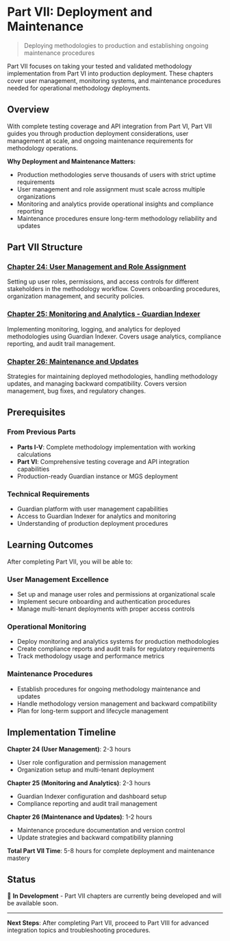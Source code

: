 # Part VII: Deployment and Maintenance

> Deploying methodologies to production and establishing ongoing maintenance procedures

Part VII focuses on taking your tested and validated methodology implementation from Part VI into production deployment. These chapters cover user management, monitoring systems, and maintenance procedures needed for operational methodology deployments.

## Overview

With complete testing coverage and API integration from Part VI, Part VII guides you through production deployment considerations, user management at scale, and ongoing maintenance requirements for methodology operations.

**Why Deployment and Maintenance Matters:**
- Production methodologies serve thousands of users with strict uptime requirements
- User management and role assignment must scale across multiple organizations
- Monitoring and analytics provide operational insights and compliance reporting
- Maintenance procedures ensure long-term methodology reliability and updates

## Part VII Structure

### [Chapter 24: User Management and Role Assignment](chapter-24/README.md)
Setting up user roles, permissions, and access controls for different stakeholders in the methodology workflow. Covers onboarding procedures, organization management, and security policies.

### [Chapter 25: Monitoring and Analytics - Guardian Indexer](chapter-25/README.md)
Implementing monitoring, logging, and analytics for deployed methodologies using Guardian Indexer. Covers usage analytics, compliance reporting, and audit trail management.

### [Chapter 26: Maintenance and Updates](chapter-26/README.md)
Strategies for maintaining deployed methodologies, handling methodology updates, and managing backward compatibility. Covers version management, bug fixes, and regulatory changes.

## Prerequisites

### From Previous Parts
- **Parts I-V**: Complete methodology implementation with working calculations
- **Part VI**: Comprehensive testing coverage and API integration capabilities
- Production-ready Guardian instance or MGS deployment

### Technical Requirements
- Guardian platform with user management capabilities
- Access to Guardian Indexer for analytics and monitoring
- Understanding of production deployment procedures

## Learning Outcomes

After completing Part VII, you will be able to:

### User Management Excellence
- Set up and manage user roles and permissions at organizational scale
- Implement secure onboarding and authentication procedures
- Manage multi-tenant deployments with proper access controls

### Operational Monitoring
- Deploy monitoring and analytics systems for production methodologies
- Create compliance reports and audit trails for regulatory requirements
- Track methodology usage and performance metrics

### Maintenance Procedures
- Establish procedures for ongoing methodology maintenance and updates
- Handle methodology version management and backward compatibility
- Plan for long-term support and lifecycle management

## Implementation Timeline

**Chapter 24 (User Management)**: 2-3 hours
- User role configuration and permission management
- Organization setup and multi-tenant deployment

**Chapter 25 (Monitoring and Analytics)**: 2-3 hours
- Guardian Indexer configuration and dashboard setup
- Compliance reporting and audit trail management

**Chapter 26 (Maintenance and Updates)**: 1-2 hours
- Maintenance procedure documentation and version control
- Update strategies and backward compatibility planning

**Total Part VII Time**: 5-8 hours for complete deployment and maintenance mastery

## Status

🚧 **In Development** - Part VII chapters are currently being developed and will be available soon.

---

**Next Steps**: After completing Part VII, proceed to Part VIII for advanced integration topics and troubleshooting procedures.